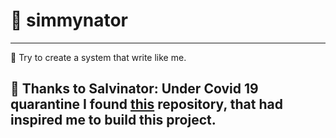 # 🤖 simmynator
----
🎯 Try to create a system that write like me.

🙏 Thanks to Salvinator: Under Covid 19 quarantine I found [this](https://salvinator.github.io/) repository, 
that had inspired me to build this project.
---